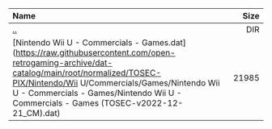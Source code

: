 |Name|Size|
|:---|---:|
|[..](../index.html)|DIR|
|[Nintendo Wii U - Commercials - Games.dat](https://raw.githubusercontent.com/open-retrogaming-archive/dat-catalog/main/root/normalized/TOSEC-PIX/Nintendo/Wii U/Commercials/Games/Nintendo Wii U - Commercials - Games/Nintendo Wii U - Commercials - Games (TOSEC-v2022-12-21_CM).dat)|21985|
